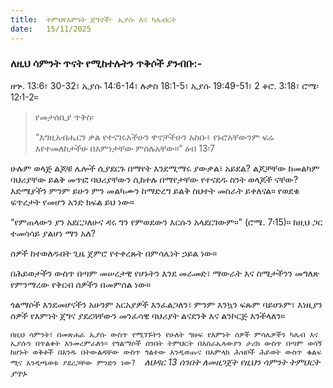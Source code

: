 ```yaml
---
title:  ትምህየእምነት ጀግኖች፦ ኢያሱ እና ካሌብርት
date:   15/11/2025
---
```


### ለዚህ ሳምንት ጥናት የሚከተሉትን ጥቅሶች ያንብቡ:-

 ዘኍ. 13:6፣ 30-32፣ ኢያሱ 14:6-14፣ ሉቃስ 18:1-5፣ ኢያሱ 19:49-51፣ 2 ቆሮ. 3:18፣ ሮሜ፡ 12፡1-2።

> <p>የመታሰቢያ ጥቅስ፡</p>
> “እግዚአብሔርን ቃል የተናገሩአችሁን ዋኖቻችሁን አስቡ፥ የኑሮአቸውንም ፍሬ እየተመለከታችሁ በእምነታቸው ምሰሉአቸው።” ዕብ 13፡7

ሁሉም ወላጅ ልጆቹ ሌሎች ሲያደርጉ በማየት እንደሚማሩ ያውቃል፣ አይደል? ልጆቻቸው ከመልካም ባህሪያቸው ይልቅ መጥፎ ባህሪያቸውን ሲከተሉ በማየታቸው የተናደዱ ስንት ወላጆች ናቸው? እድሜያችን ምንም ይሁን ምን መልካሙን ከማድረግ ይልቅ ስህተት መስራት ይቀለናል። የወደቁ ፍጥረታት የመሆን አንድ ክፍል ይህ ነው።

“የምጠላውን ያን አደርጋለሁና ዳሩ ግን የምወደውን እርሱን አላደርገውም።” (ሮሜ. 7፡15)። ከዚህ ጋር ተመሳሳይ ያልሆነ ማን አለ?

ሰዎች ከተወለዱበት ጊዜ ጀምሮ የተቀረጹት በምሳሌነት ኃይል ነው።

በሕይወታችን ውስጥ በጣም መሠረታዊ የሆኑትን እንደ መራመድ፣ ማውራት እና ስሜታችንን መግለጽ የምንማረው የቅርብ ሰዎችን በመምሰል ነው።

ጎልማሶች እንደመሆናችን አሁንም አርአያዎች እንፈልጋለን፣ ምንም እንኳን ፍጹም ባይሆኑም፣ እነዚያን ሰዎች የእምነት ጀግና ያደረጓቸውን መንፈሳዊ ባህሪያት ልናደንቅ እና ልንኮርጅ እንችላለን።

`በዚህ ሳምንት፣ በመጽሐፈ ኢያሱ ውስጥ የሚገኙትን የሁለት ግዙፍ የእምነት ሰዎች ምሳሌዎችን ካሌብ እና ኢያሱን በጥልቀት እንመረምራለን። የጎልማሶች ሰንበት ትምህርት በእስራኤላውያን ታሪክ ውስጥ በጣም ወሳኝ ከሆኑት ወቅቶች በአንዱ በትውልዳቸው ውስጥ ጎልተው እንዲወጡና በአምላክ ሕዝቦች ሕይወት ውስጥ ቁልፍ ሚና እንዲጫወቱ ያደረጋቸው ምንድን ነው? 
`*ለህዳር 13 ሰንበት ለመዘጋጀት የዚህን ሳምንት ትምህርት ያጥኑ*
